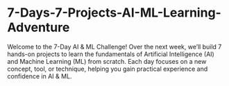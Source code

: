 # 7-Days-7-Projects-AI-ML-Learning-Adventure

Welcome to the 7-Day AI & ML Challenge! Over the next week, we’ll build 7 hands-on projects to learn the fundamentals of Artificial Intelligence (AI) and Machine Learning (ML) from scratch. Each day focuses on a new concept, tool, or technique, helping you gain practical experience and confidence in AI & ML.

